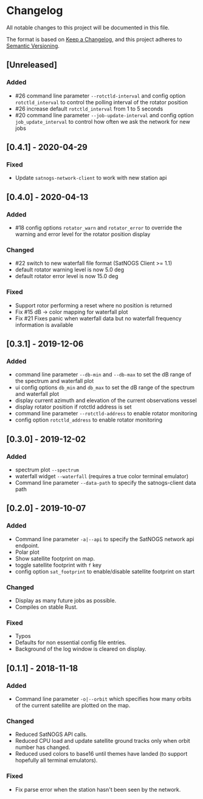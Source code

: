 # Changelog
All notable changes to this project will be documented in this file.

The format is based on [Keep a Changelog](https://keepachangelog.com/en/1.0.0/),
and this project adheres to [Semantic Versioning](https://semver.org/spec/v2.0.0.html).

## [Unreleased]
### Added
- #26 command line parameter `--rotctld-interval` and config option
  `rotctld_interval` to control the polling interval of the rotator position
- #26 increase default `rotctld_interval` from 1 to 5 seconds
- #20 command line parameter `--job-update-interval` and config option
  `job_update_interval` to control how often we ask the network for new jobs

## [0.4.1] - 2020-04-29
### Fixed
- Update `satnogs-network-client` to work with new station api

## [0.4.0] - 2020-04-13
### Added
- #18 config options `rotator_warn` and `rotator_error` to override the warning
  and error level for the rotator position display
  
### Changed
- #22 switch to new waterfall file format (SatNOGS Client >= 1.1)
- default rotator warning level is now 5.0 deg
- default rotator error level is now  15.0 deg

### Fixed
- Support rotor performing a reset where no position is returned
- Fix #15 dB -> color mapping for waterfall plot
- Fix #21 Fixes panic when waterfall data but no waterfall frequency information
  is available

## [0.3.1] - 2019-12-06
### Added
- command line parameter `--db-min` and `--db-max` to set the dB range of the
  spectrum and waterfall plot
- ui config options `db_min` and `db_max` to set the dB range of the spectrum
  and waterfall plot
- display current azimuth and elevation of the current observations vessel
- display rotator position if rotctld address is set
- command line parameter `--rotctld-address` to enable rotator monitoring
- config option `rotctld_address` to enable rotator monitoring

## [0.3.0] - 2019-12-02
### Added
- spectrum plot `--spectrum`
- waterfall widget `--waterfall` (requires a true color terminal emulator)
- Command line parameter `--data-path` to specify the satnogs-client data path

## [0.2.0] - 2019-10-07
### Added
- Command line parameter `-a|--api` to specify the SatNOGS network api endpoint.
- Polar plot
- Show satellite footprint on map.
- toggle satellite footprint with `f` key
- config option `sat_footprint` to enable/disable satellite footprint on start

### Changed
- Display as many future jobs as possible.
- Compiles on stable Rust.

### Fixed
- Typos
- Defaults for non essential config file entries.
- Background of the log window is cleared on display.

## [0.1.1] - 2018-11-18
### Added
- Command line parameter `-o|--orbit` which specifies how many orbits of the
  current satellite are plotted on the map.
 
### Changed
- Reduced SatNOGS API calls.
- Reduced CPU load and update satellite ground tracks only when orbit number
  has changed.
- Reduced used colors to base16 until themes have landed (to support hopefully
  all terminal emulators).

### Fixed
- Fix parse error when the station hasn't been seen by the network.
